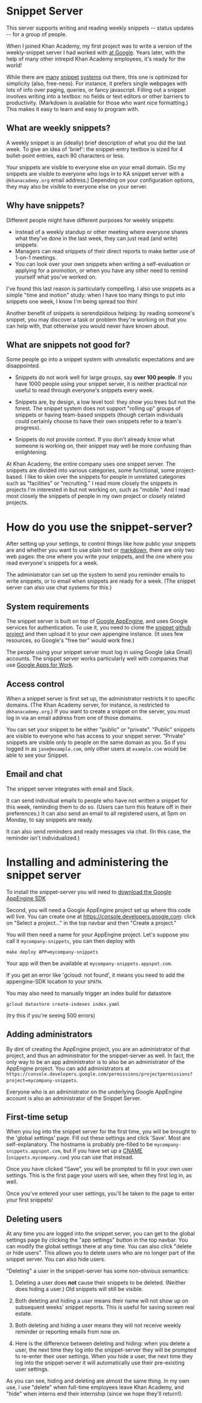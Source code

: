 Snippet Server
==============

This server supports writing and reading weekly snippets -- status
updates -- for a group of people.

When I joined Khan Academy, my first project was to write a version of
the weekly-snippet server I had worked with [at
Google](http://blog.idonethis.com/google-snippets-internal-tool/).
Years later, with the help of many other intrepid Khan Academy
employees, it's ready for the world!

While there are [many](https://weekdone.com/)
[snippet](https://www.workingon.co/)
[systems](https://www.teamsnippets.com/) out there, this one is
optimized for simplicity (also, free-ness).  For instance, it prefers
single webpages with lots of info over paging, queries, or fancy
javascript.  Filling out a snippet involves writing into a textbox: no
fields or text editors or other barriers to productivity.  (Markdown
is available for those who want nice formatting.)  This makes it easy
to learn and easy to program with.


What are weekly snippets?
-------------------------

A weekly snippet is an (ideally) brief description of what you did the
last week.  To give an idea of 'brief': the snippet-entry textbox is
sized for 4 bullet-point entries, each 80 characters or less.

Your snippets are visible to everyone else on your email domain.  (So
my snippets are visible to everyone who logs in to KA snippet server
with a `@khanacademy.org` email address.)  Depending on your
configuration options, they may also be visible to everyone else on
your server.


Why have snippets?
------------------

Different people might have different purposes for weekly snippets:

* Instead of a weekly standup or other meeting where everyone shares
  what they've done in the last week, they can just read (and write)
  snippets.
* Managers can read snippets of their direct reports to make better
  use of 1-on-1 meetings.
* You can look over your own snippets when writing a self-evaluation
  or applying for a promotion, or when you have any other need to remind
  yourself what you've worked on.

I've found this last reason is particularly compelling.  I also use
snippets as a simple "time and motion" study: when I have too many
things to put into snippets one week, I know I'm being spread too
thin!

Another benefit of snippets is serendipidous helping: by reading
someone's snippet, you may discover a task or problem they're working
on that you can help with, that otherwise you would never have known
about.


What are snippets not good for?
-------------------------------

Some people go into a snippet system with unrealistic expectations and
are disappointed.

* Snippets do not work well for large groups, say **over 100
  people**.  If you have 1000 people using your snippet server, it is
  neither practical nor useful to read through everyone's snippets
  every week.

* Snippets are, by design, a low level tool: they show you trees but
  not the forest.  The snippet system does not support "rolling up"
  groups of snippets or having team-based snippets (though certain
  individuals could certainly choose to have their own snippets refer
  to a team's progress).

* Snippets do not provide context.  If you don't already know what
  someone is working on, their snippet may well be more confusing
  than enlightening.

At Khan Academy, the entire company uses one snippet server.  The
snippets are divided into various categories, some functional, some
project-based.  I like to skim over the snippets for people in
unrelated categories such as "facilities" or "recruiting."  I read
more closely the snippets in projects I'm interested in but not
working on, such as "mobile."  And I read most closely the snippets of
people in my own project or closely related projects.


How do you use the snippet-server?
==================================

After setting up your settings, to control things like how public your
snippets are and whether you want to use plain text or
[markdown](https://daringfireball.net/projects/markdown/), there are
only two web pages: the one where you write your snippets, and the one
where you read everyone's snippets for a week.

The administrator can set up the system to send you reminder emails to
write snippets, or to email when snippets are ready for a week.  (The
snippet server can also use chat systems for this.)


System requirements
-------------------

The snippet server is built on top of [Google
AppEngine](https://cloud.google.com/appengine/docs), and uses Google
services for authentication.  To use it, you need to clone the
[snippet github project](https://github.com/Khan/snippets) and then
upload it to your own appengine instance.  (It uses few resources, so
Google's "free tier" would work fine.)

The people using your snippet server must log in using Google (aka
Gmail) accounts.  The snippet server works particularly well with
companies that use [Google Apps for Work](https://apps.google.com).


Access control
--------------

When a snippet server is first set up, the administrator restricts it
to specific domains.  (The Khan Academy server, for instance, is
restricted to `@khanacademy.org`.)  If you want to create a snippet on
the server, you must log in via an email address from one of those
domains.

You can set your snippet to be either "public" or "private".  "Public"
snippets are visible to everyone who has access to your snippet
server.  "Private" snippets are visible only to people on the same
domain as you.  So if you logged in as `jane@example.com`, only other
users at `example.com` would be able to see your Snippet.


Email and chat
--------------

The snippet server integrates with email and Slack.

It can send individual emails to people who have not written a snippet
for this week, reminding them to do so.  (Users can turn this feature
off in their preferences.)  It can also send an email to all
registered users, at 5pm on Monday, to say snippets are ready.

It can also send reminders and ready messages via chat.  (In this
case, the reminder isn't individualized.)


Installing and administering the snippet server
===============================================

To install the snippet-server you will need to [download the Google
AppEngine SDK](https://cloud.google.com/appengine/downloads)

Second, you will need a Google AppEngine project set up where this
code will live.  You can create one at
https://console.developers.google.com: click on "Select a project..."
in the top navbar and then "Create a project."

You will then need a name for your AppEngine project.  Let's suppose
you call it `mycompany-snippets`, you can then deploy with

```
make deploy APP=mycompany-snippets
```

Your app will then be available at `mycompany-snippets.appspot.com`.

If you get an error like 'gcloud: not found', it means you need to
add the appengine-SDK location to your `$PATH`.

You may also need to manually trigger an index build for datastore

```
gcloud datastore create-indexes index.yaml
```
(try this if you're seeing 500 errors)


Adding administrators
---------------------

By dint of creating the AppEngine project, you are an administrator of
that project, and thus an administrator for the snippet-server as
well.  In fact, the only way to be an app administrator is to also be
an administrator of the AppEngine project.  You can add administrators
at `https://console.developers.google.com/permissions/projectpermissions?project=mycompany-snippets`.

Everyone who is an administrator on the underlying Google AppEngine
account is also an administrator of the Snippet Server.


First-time setup
----------------

When you log into the snippet server for the first time, you will be
brought to the 'global settings' page.  Fill out these settings and
click 'Save'.  Most are self-explanatory.  The hostname is probably
pre-filled to be `mycompany-snippets.appspot.com`, but if you have set
up a
[CNAME](https://cloud.google.com/appengine/docs/python/console/using-custom-domains-and-ssl)
(`snippets.mycompany.com`) you can use that instead.

Once you have clicked "Save", you will be prompted to fill in your own
user settings.  This is the first page your users will see, when they
first log in, as well.

Once you've entered your user settings, you'll be taken to the page to
enter your first snippets!


Deleting users
--------------

At any time you are logged into the snippet server, you can get to the
global settings page by clicking the "app settings" button in the top
navbar.  You can modify the global settings there at any time.  You
can also click "delete or hide users".  This allows you to delete
users who are no longer part of the snippet server.  You can also hide
users.

"Deleting" a user in the snippet-server has some non-obvious
semantics:

1. Deleting a user does **not** cause their snippets to be deleted.
(Neither does hiding a user.)  Old snippets will still be visible.

2. Both deleting and hiding a user means their name will not show up
on subsequent weeks' snippet reports.  This is useful for saving
screen real estate.

3. Both deleting and hiding a user means they will not receive weekly
reminder or reporting emails from now on.

4. Here is the difference between deleting and hiding: when you delete
a user, the next time they log into the snippet-server they will be
prompted to re-enter their user settings.  When you hide a user, the
next time they log into the snippet-server it will automatically use
their pre-existing user settings.

As you can see, hiding and deleting are almost the same thing.  In my
own use, I use "delete" when full-time employees leave Khan Academy,
and "hide" when interns end their internship (since we hope they'll
return!).
